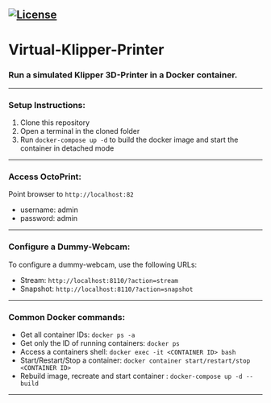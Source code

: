 [![License](https://img.shields.io/github/license/mainsail-crew/virtual-klipper-printer.svg)](https://github.com/mainsail-crew/virtual-klipper-printer/blob/master/LICENSE 'License')
---
# Virtual-Klipper-Printer

### **Run a simulated Klipper 3D-Printer in a Docker container.**
---

### Setup Instructions:
1. Clone this repository
2. Open a terminal in the cloned folder
3. Run `docker-compose up -d` to build the docker image and start the container in detached mode

---

### Access OctoPrint:
Point browser to `http://localhost:82`
   * username: admin
   * password: admin

---

### Configure a Dummy-Webcam:
To configure a dummy-webcam, use the following URLs:
   * Stream: `http://localhost:8110/?action=stream`
   * Snapshot: `http://localhost:8110/?action=snapshot`

---

### Common Docker commands:
* Get all container IDs: `docker ps -a`
* Get only the ID of running containers: `docker ps`
* Access a containers shell: `docker exec -it <CONTAINER ID> bash`
* Start/Restart/Stop a container: `docker container start/restart/stop <CONTAINER ID>`
* Rebuild image, recreate and start container : `docker-compose up -d --build`

---
